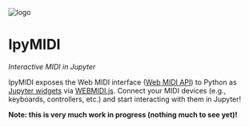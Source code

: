 ![logo](https://user-images.githubusercontent.com/4160723/290532327-283f5234-2f8c-4b4e-9e59-79b9551f11d0.svg)

# IpyMIDI

_Interactive MIDI in Jupyter_

IpyMIDI exposes the Web MIDI interface ([Web MIDI
API](https://developer.mozilla.org/en-US/docs/Web/API/Web_MIDI_API)) to Python
as [Jupyter widgets](https://ipywidgets.readthedocs.io) via
[WEBMIDI.js](https://webmidijs.org/). Connect your MIDI devices (e.g., keyboards,
controllers, etc.) and start interacting with them in Jupyter!

**Note: this is very much work in progress (nothing much to see yet)!**
